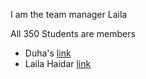 I am the team manager Laila 

All 350 Students are members

* Duha's [link](Duha.md)
* Laila Haidar [link](LailaHaidar.md)